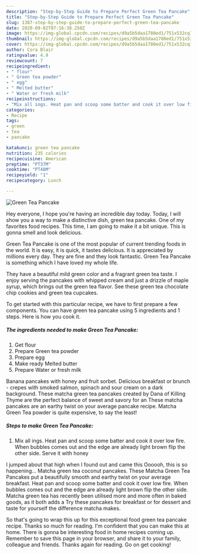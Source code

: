 ```yaml
---
description: "Step-by-Step Guide to Prepare Perfect Green Tea Pancake"
title: "Step-by-Step Guide to Prepare Perfect Green Tea Pancake"
slug: 1387-step-by-step-guide-to-prepare-perfect-green-tea-pancake
date: 2020-09-02T07:16:38.250Z
image: https://img-global.cpcdn.com/recipes/d9a5b5daa1780ed1/751x532cq70/green-tea-pancake-recipe-main-photo.jpg
thumbnail: https://img-global.cpcdn.com/recipes/d9a5b5daa1780ed1/751x532cq70/green-tea-pancake-recipe-main-photo.jpg
cover: https://img-global.cpcdn.com/recipes/d9a5b5daa1780ed1/751x532cq70/green-tea-pancake-recipe-main-photo.jpg
author: Cora Blair
ratingvalue: 4.9
reviewcount: 7
recipeingredient:
- " flour"
- " Green tea powder"
- " egg"
- " Melted butter"
- " Water or fresh milk"
recipeinstructions:
- "Mix all ings. Heat pan and scoop some batter and cook it over low fire. When bubbles comes out and the edge are already light brown flip the other side. Serve it with honey"
categories:
- Recipe
tags:
- green
- tea
- pancake

katakunci: green tea pancake 
nutrition: 235 calories
recipecuisine: American
preptime: "PT37M"
cooktime: "PT48M"
recipeyield: "1"
recipecategory: Lunch

---
```



![Green Tea Pancake](https://img-global.cpcdn.com/recipes/d9a5b5daa1780ed1/751x532cq70/green-tea-pancake-recipe-main-photo.jpg)

Hey everyone, I hope you're having an incredible day today. Today, I will show you a way to make a distinctive dish, green tea pancake. One of my favorites food recipes. This time, I am going to make it a bit unique. This is gonna smell and look delicious.

Green Tea Pancake is one of the most popular of current trending foods in the world. It is easy, it is quick, it tastes delicious. It is appreciated by millions every day. They are fine and they look fantastic. Green Tea Pancake is something which I have loved my whole life.

They have a beautiful mild green color and a fragrant green tea taste. I enjoy serving the pancakes with whipped cream and just a drizzle of maple syrup, which brings out the green tea flavor. See these green tea chocolate chip cookies and green tea cupcakes.


To get started with this particular recipe, we have to first prepare a few components. You can have green tea pancake using 5 ingredients and 1 steps. Here is how you cook it.

<!--inarticleads1-->

##### The ingredients needed to make Green Tea Pancake:

1. Get  flour
1. Prepare  Green tea powder
1. Prepare  egg
1. Make ready  Melted butter
1. Prepare  Water or fresh milk


Banana pancakes with honey and fruit sorbet. Delicious breakfast or brunch - crepes with smoked salmon, spinach and sour cream on a dark background. These matcha green tea pancakes created by Dana of Killing Thyme are the perfect balance of sweet and savory for an These matcha pancakes are an earthy twist on your average pancake recipe. Matcha Green Tea powder is quite expensive, to say the least! 

<!--inarticleads2-->

##### Steps to make Green Tea Pancake:

1. Mix all ings. Heat pan and scoop some batter and cook it over low fire. When bubbles comes out and the edge are already light brown flip the other side. Serve it with honey


I jumped about that high when I found out and came this Oooooh, this is so happening… Matcha green tea coconut pancakes. These Matcha Green Tea Pancakes put a beautifully smooth and earthy twist on your average breakfast. Heat pan and scoop some batter and cook it over low fire. When bubbles comes out and the edge are already light brown flip the other side. Matcha green tea has recently been utilised more and more often in baked goods, as it both adds a Try these pancakes for breakfast or for dessert and taste for yourself the difference matcha makes. 

So that's going to wrap this up for this exceptional food green tea pancake recipe. Thanks so much for reading. I'm confident that you can make this at home. There is gonna be interesting food in home recipes coming up. Remember to save this page in your browser, and share it to your family, colleague and friends. Thanks again for reading. Go on get cooking!
